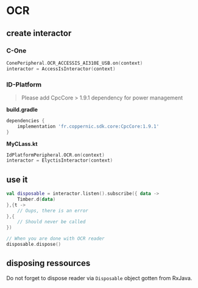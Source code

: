 OCR
===

## create interactor

### C-One

```kotlin
ConePeripheral.OCR_ACCESSIS_AI310E_USB.on(context)
interactor = AccessIsInteractor(context)
```

### ID-Platform

> Please add CpcCore > 1.9.1 dependency for power management

**build.gradle**

```groovy
dependencies {
    implementation 'fr.coppernic.sdk.core:CpcCore:1.9.1'
}
```

**MyCLass.kt**

```kotlin
IdPlatformPeripheral.OCR.on(context)
interactor = ElyctisInteractor(context)
```

## use it

```kotlin
val disposable = interactor.listen().subscribe({ data ->
    Timber.d(data)
},{t ->
    // Oups, there is an error
},{
    // Should never be called
})

// When you are done with OCR reader
disposable.dispose() 
```

## disposing ressources

Do not forget to dispose reader via `Disposable` object gotten from RxJava.
